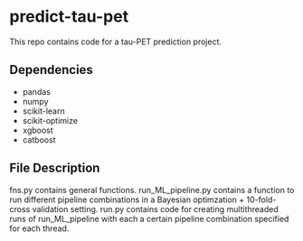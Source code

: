 # predict-tau-pet


This repo contains code for a tau-PET prediction project.

## Dependencies

- pandas
- numpy 
- scikit-learn
- scikit-optimize
- xgboost
- catboost

## File Description

fns.py contains general functions. run_ML_pipeline.py contains a function to run different pipeline combinations in a Bayesian optimzation + 10-fold-cross validation setting. run.py contains code for creating multithreaded runs of run_ML_pipeline with each a certain pipeline combination specified for each thread. 

